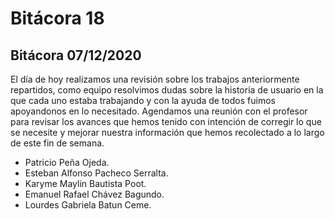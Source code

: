 # Bitácora 18
## Bitácora 07/12/2020
El día de hoy realizamos una revisión sobre los trabajos anteriormente repartidos, como equipo resolvimos dudas sobre la historia de usuario en la que cada uno estaba trabajando y con 
la ayuda de todos fuimos apoyandonos en lo necesitado.
Agendamos una reunión con el profesor para revisar los avances que hemos tenido con intención de corregir lo que se necesite y mejorar nuestra información que hemos recolectado 
a lo largo de este fin de semana.

- Patricio Peña Ojeda.
- Esteban Alfonso Pacheco Serralta.
- Karyme Maylin Bautista Poot.
- Emanuel Rafael Chávez Bagundo.
- Lourdes Gabriela Batun Ceme.
